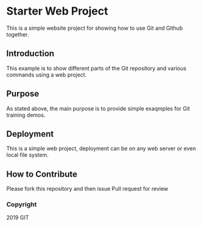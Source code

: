 # Starter Web Project

This is a simple website project for showing how to use Git and Github together.

## Introduction

This example is to show different parts of the Git repository and various commands using a web project.

## Purpose

As stated above, the main purpose is to provide simple exaqmples for Git training demos.

## Deployment

This is a simple web project, deployment can be on any web server or even local file system.

## How to Contribute

Please fork this repository and then issue Pull request for review

### Copyright

2019 GIT